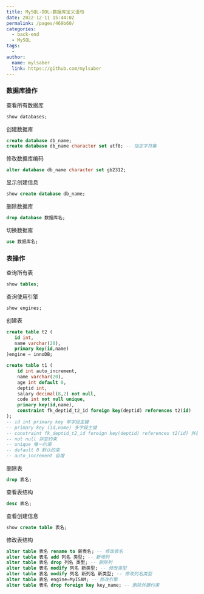 ```yaml
---
title: MySQL-DDL-数据库定义语句
date: 2022-12-11 15:44:02
permalink: /pages/469b60/
categories:
  - back-end
  - MySQL
tags:
  - 
author: 
  name: mylsaber
  link: https://github.com/mylsaber
---
```

### 数据库操作

查看所有数据库

```sql
show databases;
```

创建数据库

```sql
create database db_name;
create database db_name character set utf8; -- 指定字符集
```

修改数据库编码

```sql
alter database db_name character set gb2312;
```

显示创建信息

```sql
show create database db_name;
```

删除数据库

```sql
drop database 数据库名;
```

切换数据库

```sql
use 数据库名;
```

### 表操作

查询所有表

```sql
show tables; 
```

查询使用引擎

```sql
show engines;
```

创建表

```sql
create table t2 (
   id int,
   name varchar(20),
   primary key(id,name)
)engine = innoDB;

create table t1 (
    id int auto_increment,
    name varchar(20),
    age int default 0,
    deptid int,
    salary decimal(8,2) not null,
    code int not null unique,
    primary key(id,name),
    constraint fk_deptid_t2_id foreign key(deptid) references t2(id)
);
-- id int primary key 单字段主键
-- primary key (id,name) 多字段主键
-- constraint fk_deptid_t2_id foreign key(deptid) references t2(id) 外键约束
-- not null 非空约束
-- unique 唯一约束
-- default 0 默认约束
-- auto_increment 自增
```

删除表

```sql
drop 表名;
```

查看表结构

```sql
desc 表名;
```

查看创建信息

```sql
show create table 表名;
```

修改表结构

```sql
alter table 表名 rename to 新表名; -- 修改表名
alter table 表名 add 列名 类型; -- 新增列
alter table 表名 drop 列名 类型; -- 删除列
alter table 表名 modify 列名 新类型; -- 修改类型
alter table 表名 modify 列名 新列名 新类型; -- 修改列名类型
alter table 表名 engine=MyISAM; -- 修改引擎
alter table 表名 drop foreign key key_name; -- 删除外键约束
```

